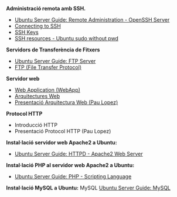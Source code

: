 **Administració remota amb SSH.**
- [Ubuntu Server Guide: Remote Administration - OpenSSH Server](https://ubuntu.com/server/docs/openssh-server)
- [Connecting to SSH](https://help.ubuntu.com/community/SSH/OpenSSH/ConnectingTo)
- [SSH Keys](https://help.ubuntu.com/community/SSH/OpenSSH/Keys)
- [SSH resources - Ubuntu sudo without pwd](https://help.ubuntu.com/community/RootSudo#Remove_Password_Prompt_For_sudo)
  
**Servidors de Transferència de Fitxers**
- [Ubuntu Server Guide: FTP Server](https://ubuntu.com/server/docs/set-up-an-ftp-server)
- [FTP (File Transfer Protocol)](https://github.com/pauca881/DAW_Classwork/blob/main/WIKI/M08/UF1/FTP.txt)

**Servidor web**
- [Web Application (WebApp)](https://github.com/pauca881/DAW_Classwork/blob/main/WIKI/M08/UF1/webapp.png)
- [Arquitectures Web](https://github.com/pauca881/DAW_Classwork/blob/main/WIKI/M08/UF1/teoria_m8-uf1-nf1_-_arquitectures_web.pdf)
- [Presentació Arquitectura Web (Pau Lopez)](https://github.com/pauca881/DAW_Classwork/blob/main/WIKI/M08/UF1/daw_m08_uf1_te1_arquitectura_web.pdf)

**Protocol HTTP**
- Introducció HTTP
- Presentació Protocol HTTP (Pau Lopez)

**Instal·lació servidor web Apache2 a Ubuntu:**
- [Ubuntu Server Guide: HTTPD - Apache2 Web Server](https://ubuntu.com/server/docs/how-to-install-apache2)

**Instal·lació PHP al servidor web Apache2 a Ubuntu:**
- [Ubuntu Server Guide: PHP - Scripting Language](https://ubuntu.com/server/docs/how-to-install-and-configure-php)

**Instal·lació MySQL a Ubuntu:**
MySQL
[Ubuntu Server Guide: MySQL](https://ubuntu.com/server/docs/install-and-configure-a-mysql-server)
